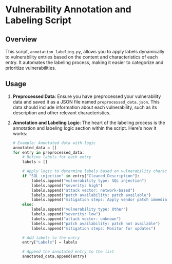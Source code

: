 # Vulnerability Annotation and Labeling Script

## Overview

This script, `annotation_labeling.py`, allows you to apply labels dynamically to vulnerability entries based on the content and characteristics of each entry. It automates the labeling process, making it easier to categorize and prioritize vulnerabilities.

## Usage

1. **Preprocessed Data**: Ensure you have preprocessed your vulnerability data and saved it as a JSON file named `preprocessed_data.json`. This data should include information about each vulnerability, such as its description and other relevant characteristics.

2. **Annotation and Labeling Logic**: The heart of the labeling process is the annotation and labeling logic section within the script. Here's how it works:

   ```python
   # Example: Annotated data with logic
   annotated_data = []
   for entry in preprocessed_data:
       # Define labels for each entry
       labels = []

       # Apply logic to determine labels based on vulnerability characteristics
       if "SQL injection" in entry["Cleaned_Description"]:
           labels.append("vulnerability type: SQL injection")
           labels.append("severity: high")
           labels.append("attack vector: network-based")
           labels.append("patch availability: patch available")
           labels.append("mitigation steps: Apply vendor patch immediately")
       else:
           labels.append("vulnerability type: Other")
           labels.append("severity: low")
           labels.append("attack vector: unknown")
           labels.append("patch availability: patch not available")
           labels.append("mitigation steps: Monitor for updates")

       # Add labels to the entry
       entry["Labels"] = labels

       # Append the annotated entry to the list
       annotated_data.append(entry)

